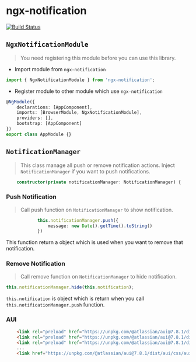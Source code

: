 # ngx-notification

[![Build Status](https://travis-ci.org/tickify/ngx-notification.svg?branch=develop)](https://travis-ci.org/tickify/ngx-notification)

## `NgxNotificationModule`
> You need registering this module before you can use this library.
- Import module from `ngx-notification`
```TypeScript
import { NgxNotificationModule } from 'ngx-notification';
```
- Register module to other module which use `ngx-notification`
```TypeScript
@NgModule({
    declarations: [AppComponent],
    imports: [BrowserModule, NgxNotificationModule],
    providers: [],
    bootstrap: [AppComponent]
})
export class AppModule {}
```

## `NotificationManager`
> This class manage all push or remove notification actions.
> Inject `NotificationManager` if you want to push notifications.
```TypeScript
    constructor(private notificationManager: NotificationManager) {
```
### Push Notification
> Call push function on `NotificationManager` to show notification.
```TypeScript
            this.notificationManager.push({
                message: new Date().getTime().toString()
            })
```
This function return a object which is used when you want to remove that notification.
### Remove Notification
> Call remove function on `NotificationManager` to hide notification.
```TypeScript
this.notificationManager.hide(this.notification);
```
`this.notification` is object which is return when you call `this.notificationManager.push` function.

### AUI
```html
    <link rel="preload" href="https://unpkg.com/@atlassian/aui@7.8.1/dist/aui/css/fonts/adgs-icons.woff" as="font">
    <link rel="preload" href="https://unpkg.com/@atlassian/aui@7.8.1/dist/aui/css/fonts/adgs-icons.ttf" as="font">
    <link rel="preload" href="https://unpkg.com/@atlassian/aui@7.8.1/dist/aui/css/fonts/adgs-icons.eot" as="font">
    ...
    <link href="https://unpkg.com/@atlassian/aui@7.8.1/dist/aui/css/aui.min.css" rel="stylesheet" />
```
